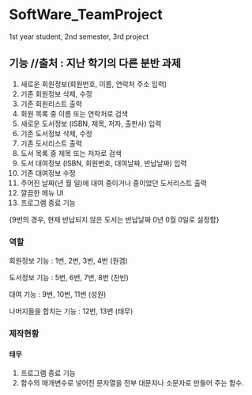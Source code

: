 # SoftWare_TeamProject
1st year student, 2nd semester, 3rd project


## 기능 //출처 : 지난 학기의 다른 분반 과제
1. 새로운 회원정보(회원번호, 이름, 연락처 주소 입력)
2. 기존 회원정보 삭제, 수정
3. 기존 회원리스트 출력
4. 회원 목록 중 이름 또는 연락처로 검색
5. 새로운 도서정보 (ISBN, 제목, 저자, 출판사) 입력
6. 기존 도서정보 삭제, 수정
7. 기존 도서리스트 출력
8. 도서 목록 중 제목 또는 저자로 검색
9. 도서 대여정보 (ISBN, 회원번호, 대여날짜, 반납날짜) 입력
10. 기존 대여정보 수정
11. 주어진 날짜(년 월 일)에 대여 중이거나 중이었던 도서리스트 출력
12. 깔끔한 메뉴 UI
13. 프로그램 종료 기능

{9번의 경우, 현재 반납되지 않은 도서는 반납날짜 0년 0월 0일로 설정함}


### 역할

회원정보 기능 : 1번, 2번, 3번, 4번 (원겸)

도서정보 기능 : 5번, 6번, 7번, 8번 (찬빈)

대여 기능 : 9번, 10번, 11번 (성원)

나머지들을 합치는 기능 : 12번, 13번 (태무)


### 제작현황

#### 태무
1. 프로그램 종료 기능
2. 함수의 매개변수로 넣어진 문자열을 전부 대문자나 소문자로 만들어 주는 함수.
